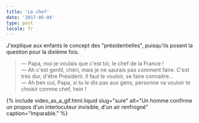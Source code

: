```yaml
---
title: 'Le chef'
date: '2017-05-04'
type: post
locale: fr
---
```


J'explique aux enfants le concept des "présidentielles", puisqu'ils posent la question pour la dixième fois.

<!-- more -->

> — Papa, moi je voulais que c'est toi, le chef de la France !  
> — Ah c'est gentil, chéri, mais je ne saurais pas comment faire. C'est très dur, d'être Président. Il faut le vouloir, se faire connaitre…  
> — Ah ben oui, Papa, si tu le dis pas aux gens, personne va vouloir te choisir comme chef, hein !

{% include video_as_a_gif.html.liquid
slug="sure"
alt="Un homme confirme un propos d'un interlocuteur invisible, d'un air renfrogné"
caption="Imparable."
%}
